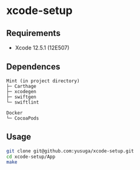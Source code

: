 # xcode-setup

## Requirements

- Xcode 12.5.1 (12E507)

## Dependences

```
Mint (in project directory)
├─ Carthage
├─ xcodegen
├─ swiftgen
└─ swiftlint

Docker
└─ CocoaPods
```

## Usage

```sh
git clone git@github.com:yusuga/xcode-setup.git
cd xcode-setup/App
make
```
